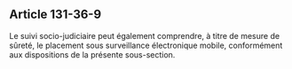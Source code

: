 Article 131-36-9
----
Le suivi socio-judiciaire peut également comprendre, à titre de mesure de
sûreté, le placement sous surveillance électronique mobile, conformément aux
dispositions de la présente sous-section.
